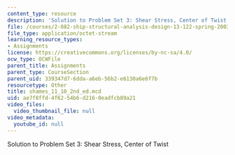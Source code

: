 ```yaml
---
content_type: resource
description: 'Solution to Problem Set 3: Shear Stress, Center of Twist'
file: /courses/2-082-ship-structural-analysis-design-13-122-spring-2003/ae7f8ffd4f6254b6d2160eadfcb89a21_shames_11_10_2nd_ed.mcd
file_type: application/octet-stream
learning_resource_types:
- Assignments
license: https://creativecommons.org/licenses/by-nc-sa/4.0/
ocw_type: OCWFile
parent_title: Assignments
parent_type: CourseSection
parent_uid: 339347d7-6dda-a6eb-56b2-e6130a6e6f7b
resourcetype: Other
title: shames_11_10_2nd_ed.mcd
uid: ae7f8ffd-4f62-54b6-d216-0eadfcb89a21
video_files:
  video_thumbnail_file: null
video_metadata:
  youtube_id: null
---
```

Solution to Problem Set 3: Shear Stress, Center of Twist